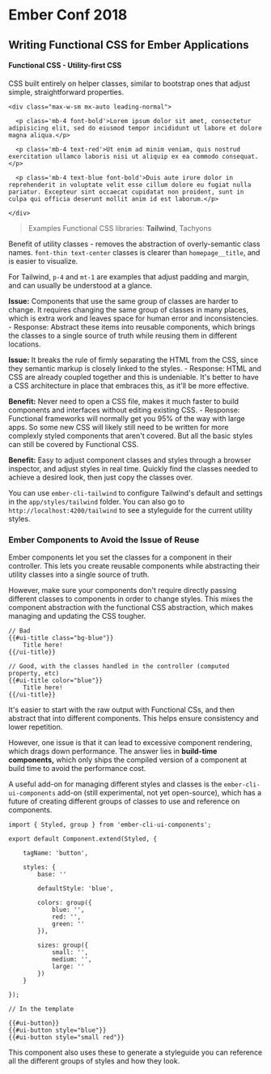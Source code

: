 # Ember Conf 2018
## Writing Functional CSS for Ember Applications


#### Functional CSS - Utility-first CSS

CSS built entirely on helper classes, similar to bootstrap ones that adjust simple, straightforward properties.

```
<div class="max-w-sm mx-auto leading-normal">

  <p class='mb-4 font-bold'>Lorem ipsum dolor sit amet, consectetur adipisicing elit, sed do eiusmod tempor incididunt ut labore et dolore magna aliqua.</p>

  <p class='mb-4 text-red'>Ut enim ad minim veniam, quis nostrud exercitation ullamco laboris nisi ut aliquip ex ea commodo consequat.</p>

  <p class='mb-4 text-blue font-bold'>Duis aute irure dolor in reprehenderit in voluptate velit esse cillum dolore eu fugiat nulla pariatur. Excepteur sint occaecat cupidatat non proident, sunt in culpa qui officia deserunt mollit anim id est laborum.</p>

</div>
```

> Examples Functional CSS libraries: **Tailwind**, Tachyons

Benefit of utility classes - removes the abstraction of overly-semantic class names. `font-thin text-center` classes is clearer than `homepage__title`, and is easier to visualize.

For Tailwind, `p-4` and `mt-1` are examples that adjust padding and margin, and can usually be understood at a glance.

**Issue:** Components that use the same group of classes are harder to change. It requires changing the same group of classes in many places, which is extra work and leaves space for human error and inconsistencies.
    - Response: Abstract these items into reusable components, which brings the classes to a single source of truth while reusing them in different locations.

**Issue:** It breaks the rule of firmly separating the HTML from the CSS, since they semantic markup is closely linked to the styles.
    - Response: HTML and CSS are already coupled together and this is undeniable. It's better to have a CSS architecture in place that embraces this, as it'll be more effective.

**Benefit:** Never need to open a CSS file, makes it much faster to build components and interfaces without editing existing CSS.
    - Response: Functional frameworks will normally get you 95% of the way with large apps. So some new CSS will likely still need to be written for more complexly styled components that aren't covered. But all the basic styles can still be covered by Functional CSS.

**Benefit:** Easy to adjust component classes and styles through a browser inspector, and adjust styles in real time. Quickly find the classes needed to achieve a desired look, then just copy the classes over.

You can use `ember-cli-tailwind` to configure Tailwind's default and settings in the `app/styles/tailwind` folder. You can also go to `http://localhost:4200/tailwind` to see a styleguide for the current utility styles.

### Ember Components to Avoid the Issue of Reuse

Ember components let you set the classes for a component in their controller. This lets you create reusable components while abstracting their utility classes into a single source of truth.

However, make sure your components don't require directly passing different classes to components in order to change styles. This mixes the component abstraction with the functional CSS abstraction, which makes managing and updating the CSS tougher.

```
// Bad
{{#ui-title class="bg-blue"}}
    Title here!
{{/ui-title}}

// Good, with the classes handled in the controller (computed property, etc)
{{#ui-title color="blue"}}
    Title here!
{{/ui-title}}
```

It's easier to start with the raw output with Functional CSs, and then abstract that into different components. This helps ensure consistency and lower repetition.

However, one issue is that it can lead to excessive component rendering, which drags down performance. The answer lies in **build-time components,** which only ships the compiled version of a component at build time to avoid the performance cost.

A useful add-on for managing different styles and classes is the `ember-cli-ui-components` add-on (still experimental, not yet open-source), which has a future of creating different groups of classes to use and reference on components.

```
import { Styled, group } from 'ember-cli-ui-components';

export default Component.extend(Styled, {

    tagName: 'button',

    styles: {
        base: ''

        defaultStyle: 'blue',

        colors: group({
            blue: '',
            red: '',
            green: ''
        }),

        sizes: group({
            small: '',
            medium: '',
            large: ''
        })
    }

});

// In the template

{{#ui-button}}
{{#ui-button style="blue"}}
{{#ui-button style="small red"}}
```

This component also uses these to generate a styleguide you can reference all the different groups of styles and how they look.